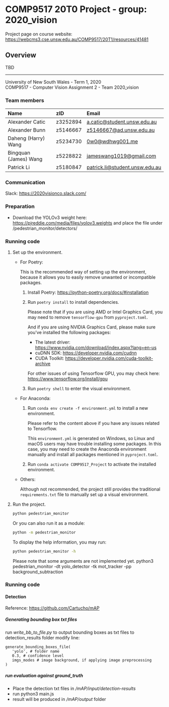 # COMP9517 20T0 Project - group: 2020_vision
Project page on course website:
https://webcms3.cse.unsw.edu.au/COMP9517/20T1/resources/41481

## Overview
TBD

---

University of New South Wales - Term 1, 2020  
COMP9517 - Computer Vision
Assignment 2 - Team 2020_vision

### Team members

| Name                  | zID      | Email                          |
| :-------------------- | :------- | :----------------------------- |
| Alexander Catic       | z3252894 | a.catic@student.unsw.edu.au    |
| Alexander Bunn        | z5146667 | z5146667@ad.unsw.edu.au        |
| Daheng (Harry) Wang   | z5234730 | 0w0@wdhwg001.me                |
| Bingquan (James) Wang | z5228822 | jameswang1019@gmail.com        |
| Patrick Li            | z5180847 | patrick.li@student.unsw.edu.au |

### Communication

Slack: https://2020visionco.slack.com/

### Preparation
* Download the YOLOv3 weight here: https://pjreddie.com/media/files/yolov3.weights
and place the file under /pedestrian_monitor/detectors/

### Running code

1. Set up the environment.

   * For Poetry:
   
     This is the recommended way of setting up the environment,
      because it allows you to easily remove unwanted or incompatible packages.
     
     1. Install Poetry: https://python-poetry.org/docs/#installation
     2. Run `poetry install` to install dependencies.
        
        Please note that if you are using AMD or Intel Graphics Card,
         you may need to remove `tensorflow-gpu` from `pyproject.toml`.
        
        And if you are using NVIDIA Graphics Card, please make sure
         you've installed the following packages:
        * The latest driver: https://www.nvidia.com/download/index.aspx?lang=en-us
        * cuDNN SDK: https://developer.nvidia.com/cudnn
        * CUDA Toolkit: https://developer.nvidia.com/cuda-toolkit-archive
        
        For other issues of using Tensorflow GPU, you may check here:
         https://www.tensorflow.org/install/gpu
      3. Run `poetry shell` to enter the visual environment.

   * For Anaconda:

      1. Run `conda env create -f environment.yml` to install a new environment.

         Please refer to the content above if you have any issues related to Tensorflow.

         This `environment.yml` is generated on Windows, so Linux and macOS users may have
          trouble installing some packages. In this case, you may need to create the
           Anaconda environment manually and install all packages mentioned in
            `pyproject.toml`.
      2. Run `conda activate COMP9517_Project` to activate the installed environment.

   * Others:

      Although not recommended, the project still provides the traditional
       `requirements.txt` file to manually set up a visual environment.

2. Run the project.

   ```bash
   python pedestrian_monitor
   ```

   Or you can also run it as a module:

   ```bash
   python -m pedestrian_monitor
   ```
   
   To display the help information, you may run:
   
   ```bash
   python pedestrian_monitor -h
   ```
   
   Please note that some arguments are not implemented yet.
python3 pedestrian_monitor -dt yolo_detector -tk mot_tracker -pp background_subtraction

### Running code

#### Detection

Reference: https://github.com/Cartucho/mAP

##### Generating bounding box txt files
run *write_bb_to_file.py* to output bounding boxes as txt files to detection_results folder
modify line:
```
generate_bounding_boxes_file(
   'yolo', # folder name
   0.3, # confidence level
   imgs_modes # image background, if applying image preprocessing
)
```
##### run evaluation against ground_truth
* Place the detection txt files in */mAP/input/detection-results*
* run python3 main.js
* result will be produced in */mAP/output* folder
